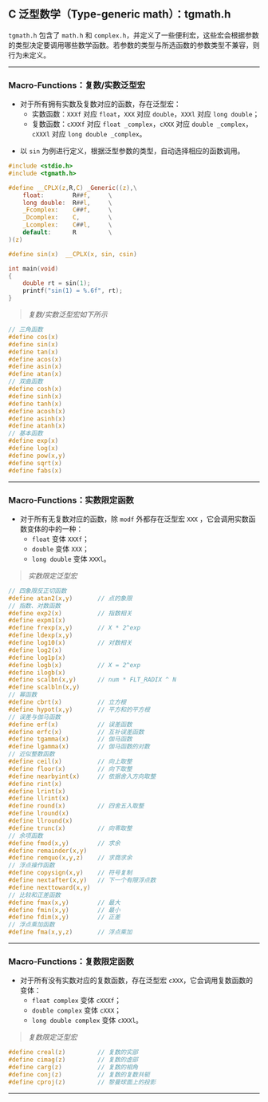 ## C 泛型数学（Type-generic math）：tgmath.h

`tgmath.h` 包含了 `math.h` 和 `complex.h`，并定义了一些便利宏，这些宏会根据参数的类型决定要调用哪些数学函数。若参数的类型与所选函数的参数类型不兼容，则行为未定义。

---
### Macro-Functions：复数/实数泛型宏

- 对于所有拥有实数及复数对应的函数，存在泛型宏：
  - 实数函数：`XXXf` 对应 `float`，`XXX` 对应 `double`，`XXXl` 对应 `long double`；
  - 复数函数：`cXXXf` 对应 `float _complex`，`cXXX` 对应 `double _complex`，`cXXXl` 对应 `long double _complex`。

* 以 `sin` 为例进行定义，根据泛型参数的类型，自动选择相应的函数调用。

```c
#include <stdio.h>
#include <tgmath.h>

#define __CPLX(z,R,C) _Generic((z),\
	float:        R##f,		\
	long double:  R##l,     \
	_Fcomplex:    C##f,	    \
	_Dcomplex:    C,		\
    _Lcomplex:    C##l,     \
    default:      R		    \
)(z)

#define sin(x)  __CPLX(x, sin, csin)

int main(void)
{
	double rt = sin(1);
	printf("sin(1) = %.6f", rt);
}
```

> *复数/实数泛型宏如下所示*

```c
// 三角函数
#define cos(x)
#define sin(x)
#define tan(x)
#define acos(x)
#define asin(x)
#define atan(x)
// 双曲函数
#define cosh(x)
#define sinh(x)
#define tanh(x)
#define acosh(x)
#define asinh(x)
#define atanh(x)
// 基本函数
#define exp(x)
#define log(x)
#define pow(x,y)
#define sqrt(x)
#define fabs(x)
```

---
### Macro-Functions：实数限定函数

- 对于所有无复数对应的函数，除 `modf` 外都存在泛型宏 `XXX` ，它会调用实数函数变体的中的一种：
  - `float` 变体 `XXXf`；
  - `double` 变体 `XXX`；
  - `long double` 变体 `XXXl`。

> *实数限定泛型宏*

```c
// 四象限反正切函数
#define atan2(x,y)       // 点的象限
// 指数、对数函数
#define exp2(x)          // 指数相关
#define expm1(x) 
#define frexp(x,y)       // X * 2^exp
#define ldexp(x,y)       
#define log10(x)         // 对数相关
#define log2(x)         
#define log1p(x)        
#define logb(x)          // X = 2^exp
#define ilogb(x)         
#define scalbn(x,y)      // num * FLT_RADIX ^ N
#define scalbln(x,y)  
// 幂函数
#define cbrt(x)          // 立方根
#define hypot(x,y)       // 平方和的平方根
// 误差与伽马函数
#define erf(x)           // 误差函数
#define erfc(x)          // 互补误差函数
#define tgamma(x)        // 伽马函数
#define lgamma(x)        // 伽马函数的对数
// 近似整数函数
#define ceil(x)          // 向上取整
#define floor(x)         // 向下取整
#define nearbyint(x)     // 依据舍入方向取整
#define rint(x)          
#define lrint(x)        
#define llrint(x)       
#define round(x)         // 四舍五入取整 
#define lround(x)       
#define llround(x)      
#define trunc(x)         // 向零取整
// 余项函数
#define fmod(x,y)        // 求余
#define remainder(x,y)   
#define remquo(x,y,z)    // 求商求余
// 浮点操作函数
#define copysign(x,y)    // 符号复制
#define nextafter(x,y)   // 下一个有限浮点数
#define nexttoward(x,y) 
// 比较和正差函数
#define fmax(x,y)        // 最大
#define fmin(x,y)        // 最小
#define fdim(x,y)        // 正差
// 浮点乘加函数   
#define fma(x,y,z)       // 浮点乘加
```

---
### Macro-Functions：复数限定函数

- 对于所有没有实数对应的复数函数，存在泛型宏 `cXXX`，它会调用复数函数的变体：
  - `float complex` 变体 `cXXXf`；
  - `double complex` 变体 `cXXX`；
  - `long double complex` 变体 `cXXXl`。

> *复数限定泛型宏*

```c
#define creal(z)         // 复数的实部
#define cimag(z)         // 复数的虚部
#define carg(z)          // 复数的相角
#define conj(z)          // 复数的复数共轭
#define cproj(z)         // 黎曼球面上的投影
```

---